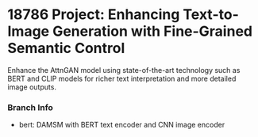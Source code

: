 # 18786 Project: Enhancing Text-to-Image Generation with Fine-Grained Semantic Control

Enhance the AttnGAN model using state-of-the-art technology such as BERT and CLIP models for richer text interpretation and more detailed image outputs.

### Branch Info

- bert: DAMSM with BERT text encoder and CNN image encoder
